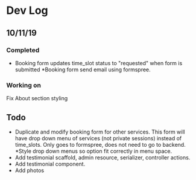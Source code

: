 # Dev Log

## 10/11/19
### Completed
* Booking form updates time_slot status to "requested" when form is submitted
*Booking form send email using formspree.

### Working on
Fix About section styling
 



## Todo
* Duplicate and modify booking form for other services. This form will have drop down menu of services (not private sessions) instead of time_slots. Only goes to formspree, does not need to go to backend.
*Style drop down menus so option fit correctly in menu space.
* Add testimonial scaffold, admin resource, serializer, controller actions.
* Add testimonial component.
* Add photos


